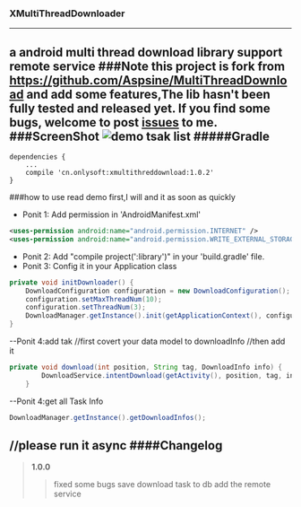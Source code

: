### XMultiThreadDownloader
------
a android multi thread download library support remote service
###Note
this project is fork from <https://github.com/Aspsine/MultiThreadDownload> and add some features,The lib hasn't been fully tested and released yet. If you find some bugs, welcome to post [issues](https://github.com/onlysoft/XMultiThreadDownloader/issues) to me.
###ScreenShot
![demo tsak list](https://github.com/onlysoft/XMultiThreadDownloader/raw/master/art/screenshot02.png)
#####Gradle
----------
```
dependencies {
    ...
    compile 'cn.onlysoft:xmultithreddownload:1.0.2'
}
```
###how to use
read demo first,I will and it as soon as quickly
</br>
- Ponit 1: Add permission in 'AndroidManifest.xml'
```Xml
<uses-permission android:name="android.permission.INTERNET" />
<uses-permission android:name="android.permission.WRITE_EXTERNAL_STORAGE" />
```
- Ponit 2: Add "compile project(':library')" in your 'build.gradle' file.
- Ponit 3: Config it in your Application class
```Java
private void initDownloader() {
    DownloadConfiguration configuration = new DownloadConfiguration();
    configuration.setMaxThreadNum(10);
    configuration.setThreadNum(3);
    DownloadManager.getInstance().init(getApplicationContext(), configuration);
}
```
--Ponit 4:add tak 
//first covert your data model to downloadInfo 
//then add it
```Java
private void download(int position, String tag, DownloadInfo info) {
        DownloadService.intentDownload(getActivity(), position, tag, info);
    }
```
--Ponit 4:get all Task Info
```Java
DownloadManager.getInstance().getDownloadInfos();
```
//please run it async
####Changelog
---------
> **1.0.0**
>>fixed some bugs
>>save download task to db
>>add the remote service
